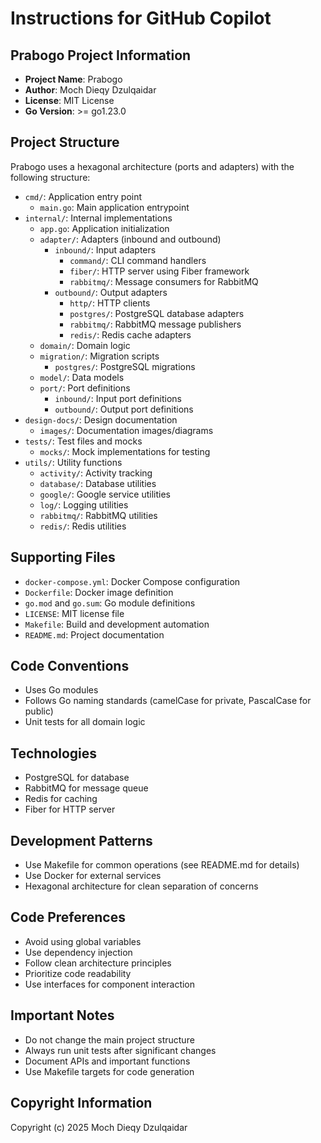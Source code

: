 # Instructions for GitHub Copilot

## Prabogo Project Information

- **Project Name**: Prabogo
- **Author**: Moch Dieqy Dzulqaidar
- **License**: MIT License
- **Go Version**: >= go1.23.0

## Project Structure
Prabogo uses a hexagonal architecture (ports and adapters) with the following structure:
- `cmd/`: Application entry point
  - `main.go`: Main application entrypoint
- `internal/`: Internal implementations
  - `app.go`: Application initialization
  - `adapter/`: Adapters (inbound and outbound)
    - `inbound/`: Input adapters
      - `command/`: CLI command handlers
      - `fiber/`: HTTP server using Fiber framework
      - `rabbitmq/`: Message consumers for RabbitMQ
    - `outbound/`: Output adapters
      - `http/`: HTTP clients
      - `postgres/`: PostgreSQL database adapters
      - `rabbitmq/`: RabbitMQ message publishers
      - `redis/`: Redis cache adapters
  - `domain/`: Domain logic
  - `migration/`: Migration scripts
    - `postgres/`: PostgreSQL migrations
  - `model/`: Data models
  - `port/`: Port definitions
    - `inbound/`: Input port definitions
    - `outbound/`: Output port definitions
- `design-docs/`: Design documentation
  - `images/`: Documentation images/diagrams
- `tests/`: Test files and mocks
  - `mocks/`: Mock implementations for testing
- `utils/`: Utility functions
  - `activity/`: Activity tracking
  - `database/`: Database utilities
  - `google/`: Google service utilities
  - `log/`: Logging utilities
  - `rabbitmq/`: RabbitMQ utilities
  - `redis/`: Redis utilities

## Supporting Files
- `docker-compose.yml`: Docker Compose configuration
- `Dockerfile`: Docker image definition
- `go.mod` and `go.sum`: Go module definitions
- `LICENSE`: MIT license file
- `Makefile`: Build and development automation
- `README.md`: Project documentation

## Code Conventions
- Uses Go modules
- Follows Go naming standards (camelCase for private, PascalCase for public)
- Unit tests for all domain logic

## Technologies
- PostgreSQL for database
- RabbitMQ for message queue
- Redis for caching
- Fiber for HTTP server

## Development Patterns
- Use Makefile for common operations (see README.md for details)
- Use Docker for external services
- Hexagonal architecture for clean separation of concerns

## Code Preferences
- Avoid using global variables
- Use dependency injection
- Follow clean architecture principles
- Prioritize code readability
- Use interfaces for component interaction

## Important Notes
- Do not change the main project structure
- Always run unit tests after significant changes
- Document APIs and important functions
- Use Makefile targets for code generation

## Copyright Information
Copyright (c) 2025 Moch Dieqy Dzulqaidar

